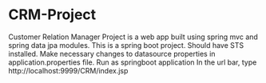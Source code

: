 # CRM-Project
Customer Relation Manager Project is a web app built using spring mvc and spring data jpa modules.
This is a spring boot project. Should have STS installed.
Make necessary changes to datasource properties in application.properties file.
Run as springboot application
In the url bar, type http://localhost:9999/CRM/index.jsp
